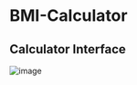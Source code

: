 # BMI-Calculator
## Calculator Interface

![image](https://github.com/Pramod2021-24IT/BMI-Calculator/assets/95674009/986a5b7b-c7c8-4c2d-80f8-530423ea1400)

